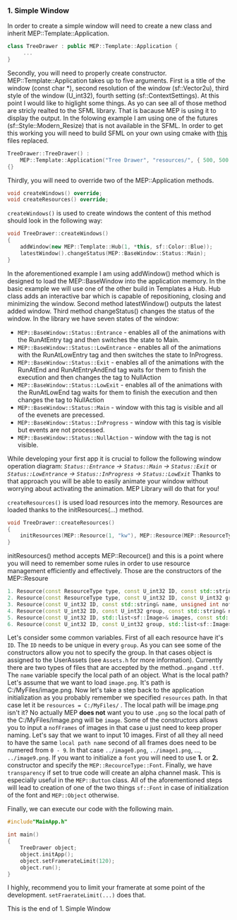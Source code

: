 ### 1. Simple Window
In order to create a simple window will need to create a new class and inherit MEP::Template::Application. 
``` cpp
class TreeDrawer : public MEP::Template::Application {
     ...
}
```
Secondly, you will need to properly create constructor. MEP::Template::Application takes up to five arguments.
First is a title of the window (const char *), second resolution of the window (sf::Vector2u), third style of the window (U_int32), fourth setting (sf::ContextSettings). At this point I would like to higlight some things. As yo can see all of those method are stricly realted to the SFML library. That is bacause MEP is using it to display the output. In the folowing example I am using one of the futures (sf::Style::Modern_Resize) that is not available in the SFML. In order to get this working you will need to build SFML on your own using cmake with [this](https://github.com/Middle-Europe-Productions/MEP/tree/master/SFML_2.5.1_Changes) files replaced.
``` cpp
TreeDrawer::TreeDrawer() :
	MEP::Template::Application("Tree Drawer", "resources/", { 500, 500 }, sf::Style::Modern_Resize)
{}
```
Thirdly, you will need to override two of the MEP::Application methods.
```cpp
void createWindows() override;
void createResources() override;
```
```createWindows()``` is used to create windows the content of this method should look in the following way:
``` cpp
void TreeDrawer::createWindows()
{
    addWindow(new MEP::Template::Hub(1, *this, sf::Color::Blue));
    latestWindow().changeStatus(MEP::BaseWindow::Status::Main);
}
```
In the aforementioned example I am using addWindow() method which is designed to load the MEP::BaseWindow into the application memory. In the basic example we will use one of the other build in Templates a Hub. Hub class adds an interactive bar which is capable of repositioning, closing and minimizing the window. Second method latestWindow() outputs the latest added window. Third method changeStatus() changes the status of the window. In the library we have seven states of the window:
 - ```MEP::BaseWindow::Status::Entrance``` - enables all of the animations with the RunAtEntry tag and then switches the state to Main.
- ```MEP::BaseWindow::Status::LowEntrance``` - enables all of the animations with the RunAtLowEntry tag and then switches the state to InProgress.
- ```MEP::BaseWindow::Status::Exit``` - enables all of the animations with the RunAtEnd and RunAtEntryAndEnd tag waits for them to finish the execution and then changes the tag to NullAction
- ```MEP::BaseWindow::Status::LowExit``` - enables all of the animations with the RunAtLowEnd tag waits for them to finish the execution and then changes the tag to NullAction
- ```MEP::BaseWindow::Status::Main``` - window with this tag is visible and all of the evenets are precessed.
- ```MEP::BaseWindow::Status::InProgress``` - window with this tag is visible but events are not processed.
- ```MEP::BaseWindow::Status::NullAction``` - window with the tag is not visible.

While developing your first app it is crucial to follow the following window operation diagram:
    *`Status::Entrance` -> `Status::Main` -> `Status::Exit`* 
    or 
    *`Status::LowEntrance` -> `Status::InProgress` -> `Status::LowExit`*
Thanks to that approach you will be able to easily animate your window without worrying about activating the animation. MEP Library will do that for you!

```createResources()``` is used load resources into the memory. Resources are loaded thanks to the initResources(...) method.
``` cpp
void TreeDrawer::createResources()
{
    initResources(MEP::Resource(1, "kw"), MEP::Resource(MEP::ResourceType::Font, 1, "Arialn.ttf"));
}
```
initResources() method accepts MEP::Recource() and this is a point where you will need to remember some rules in order to use resource management efficiently and effectively. Those are the constructors of the MEP::Resoure
```cpp
1. Resource(const ResourceType type, const U_int32 ID, const std::string& name, unsigned int nofFrames = 1, bool transparency = false) :
2. Resource(const ResourceType type, const U_int32 ID, const U_int32 group, const std::string& name, unsigned int nofFrames = 1, bool transparency = false) :
3. Resource(const U_int32 ID, const std::string& name, unsigned int nofFrames = 1, bool transparency = false) :
4. Resource(const U_int32 ID, const U_int32 group, const std::string& name, unsigned int nofFrames = 1, bool transparency = false) :
5. Resource(const U_int32 ID, std::list<sf::Image>& images, const std::string& name, bool transparency = false) :
6. Resource(const U_int32 ID, const U_int32 group, std::list<sf::Image>& images, const std::string& name, bool transparency = false) :
```	
Let's consider some common variables. First of all each resource have it's ```ID```. The ```ID``` needs to be unique in every ```group```. As you can see some of the constructors allow you not to specify the group. In that cases object is assigned to the UserAssets (see ```Assets.h``` for more information). Currently there are two types of files that are accepted by the method.```.png```and ```.ttf```. The ```name``` variable specify the local path of an object. What is the local path? Let's assume that we want to load ```image.png```. It's path is C:/MyFiles/image.png. Now let's take a step back to the application initialization as you probably remember we specified ```resources``` path. In that case let it be ```resources = C:/MyFiles/``` . The local path will be image.png isn't it? No actually MEP **does not** want you to use ```.png``` so the local path of the C:/MyFiles/image.png will be ```image```. Some of the constructors allows you to input a ```nofFrames``` of images in that case u just need to keep proper naming. Let's say that we want to input 10 images. First of all they all need to have the same ```local path name``` second of all frames does need to be numered from ```0 - 9```. In that case ```../image0.png```,  ```../image1.png```, ...,  ```../image9.png```. If you want to initialize a ```font``` you will need to use **1.** or **2.** constructor and specify the ```MEP::RecourceType::Font```. Finally, we have ```transparency``` if set to true code will create an alpha channel mask. This is especially useful in the ```MEP::Button``` class. All of the aforementioned steps will lead to creation of one of the two things ```sf::Font``` in case of initialization of the font and ```MEP::Object``` otherwise.

Finally, we can execute our code with the following main.
```cpp
#include"MainApp.h"

int main()
{
	TreeDrawer object;
	object.initApp();
	object.setFramerateLimit(120);
	object.run();
}
```
I highly, recommend you to limit your framerate at some point of the development. ```setFraerateLimit(...)``` does that.

This is the end of 1. Simple Window 